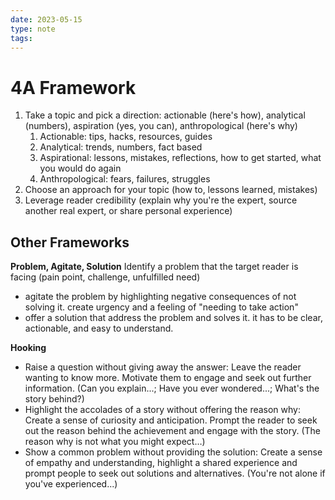 ```yaml
---
date: 2023-05-15
type: note
tags: 
---
```


# 4A Framework
1. Take a topic and pick a direction: actionable (here's how), analytical (numbers), aspiration (yes, you can), anthropological (here's why)
	1. Actionable: tips, hacks, resources, guides
	2. Analytical: trends, numbers, fact based
	3. Aspirational: lessons, mistakes, reflections, how to get started, what you would do again
	4. Anthropological: fears, failures, struggles
2. Choose an approach for your topic (how to, lessons learned, mistakes)
3. Leverage reader credibility (explain why you're the expert, source another real expert, or share personal experience)

## Other Frameworks
**Problem, Agitate, Solution**
Identify a problem that the target reader is facing (pain point, challenge, unfulfilled need)
- agitate the problem by highlighting negative consequences of not solving it. create urgency and a feeling of "needing to take action"
- offer a solution that address the problem and solves it. it has to be clear, actionable, and easy to understand.

**Hooking**
- Raise a question without giving away the answer: Leave the reader wanting to know more. Motivate them to engage and seek out further information. (Can you explain...; Have you ever wondered...; What's the story behind?)
- Highlight the accolades of a story without offering the reason why: Create a sense of curiosity and anticipation. Prompt the reader to seek out the reason behind the achievement and engage with the story. (The reason why is not what you might expect…)
- Show a common problem without providing the solution: Create a sense of empathy and understanding, highlight a shared experience and prompt people to seek out solutions and alternatives. (You're not alone if you've experienced...)
